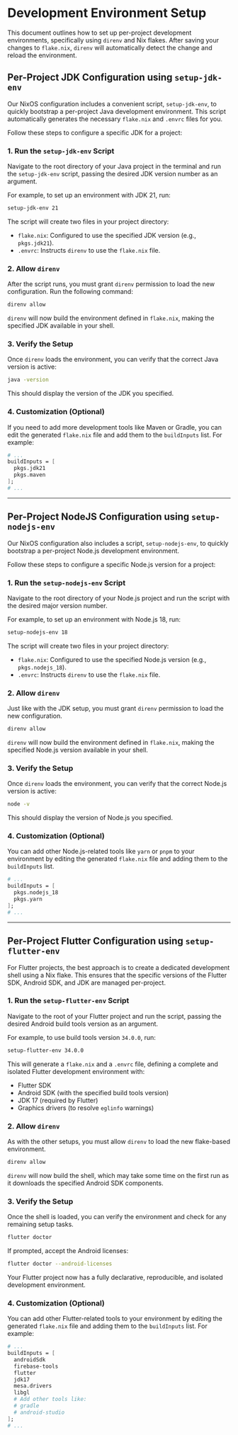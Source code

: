 # Development Environment Setup

This document outlines how to set up per-project development environments, specifically using `direnv` and Nix flakes.
After saving your changes to `flake.nix`, `direnv` will automatically detect the change and reload the environment.

## Per-Project JDK Configuration using `setup-jdk-env`

Our NixOS configuration includes a convenient script, `setup-jdk-env`, to quickly bootstrap a per-project Java development environment. This script automatically generates the necessary `flake.nix` and `.envrc` files for you.

Follow these steps to configure a specific JDK for a project:

### 1. Run the `setup-jdk-env` Script

Navigate to the root directory of your Java project in the terminal and run the `setup-jdk-env` script, passing the desired JDK version number as an argument.

For example, to set up an environment with JDK 21, run:

```sh
setup-jdk-env 21
```

The script will create two files in your project directory:
- `flake.nix`: Configured to use the specified JDK version (e.g., `pkgs.jdk21`).
- `.envrc`: Instructs `direnv` to use the `flake.nix` file.

### 2. Allow `direnv`

After the script runs, you must grant `direnv` permission to load the new configuration. Run the following command:

```sh
direnv allow
```

`direnv` will now build the environment defined in `flake.nix`, making the specified JDK available in your shell.

### 3. Verify the Setup

Once `direnv` loads the environment, you can verify that the correct Java version is active:

```sh
java -version
```

This should display the version of the JDK you specified.

### 4. Customization (Optional)

If you need to add more development tools like Maven or Gradle, you can edit the generated `flake.nix` file and add them to the `buildInputs` list. For example:

```nix
# ...
buildInputs = [
  pkgs.jdk21
  pkgs.maven
];
# ...
```

---

## Per-Project NodeJS Configuration using `setup-nodejs-env`

Our NixOS configuration also includes a script, `setup-nodejs-env`, to quickly bootstrap a per-project Node.js development environment.

Follow these steps to configure a specific Node.js version for a project:

### 1. Run the `setup-nodejs-env` Script

Navigate to the root directory of your Node.js project and run the script with the desired major version number.

For example, to set up an environment with Node.js 18, run:

```sh
setup-nodejs-env 18
```

The script will create two files in your project directory:
- `flake.nix`: Configured to use the specified Node.js version (e.g., `pkgs.nodejs_18`).
- `.envrc`: Instructs `direnv` to use the `flake.nix` file.

### 2. Allow `direnv`

Just like with the JDK setup, you must grant `direnv` permission to load the new configuration.

```sh
direnv allow
```

`direnv` will now build the environment defined in `flake.nix`, making the specified Node.js version available in your shell.

### 3. Verify the Setup

Once `direnv` loads the environment, you can verify that the correct Node.js version is active:

```sh
node -v
```

This should display the version of Node.js you specified.

### 4. Customization (Optional)

You can add other Node.js-related tools like `yarn` or `pnpm` to your environment by editing the generated `flake.nix` file and adding them to the `buildInputs` list.

```nix
# ...
buildInputs = [
  pkgs.nodejs_18
  pkgs.yarn
];
# ...
```

---

## Per-Project Flutter Configuration using `setup-flutter-env`

For Flutter projects, the best approach is to create a dedicated development shell using a Nix flake. This ensures that the specific versions of the Flutter SDK, Android SDK, and JDK are managed per-project.

### 1. Run the `setup-flutter-env` Script

Navigate to the root of your Flutter project and run the script, passing the desired Android build tools version as an argument.

For example, to use build tools version `34.0.0`, run:

```sh
setup-flutter-env 34.0.0
```

This will generate a `flake.nix` and a `.envrc` file, defining a complete and isolated Flutter development environment with:
- Flutter SDK
- Android SDK (with the specified build tools version)
- JDK 17 (required by Flutter)
- Graphics drivers (to resolve `eglinfo` warnings)

### 2. Allow `direnv`

As with the other setups, you must allow `direnv` to load the new flake-based environment.

```sh
direnv allow
```

`direnv` will now build the shell, which may take some time on the first run as it downloads the specified Android SDK components.

### 3. Verify the Setup

Once the shell is loaded, you can verify the environment and check for any remaining setup tasks.

```sh
flutter doctor
```

If prompted, accept the Android licenses:

```sh
flutter doctor --android-licenses
```

Your Flutter project now has a fully declarative, reproducible, and isolated development environment.

### 4. Customization (Optional)

You can add other Flutter-related tools to your environment by editing the generated `flake.nix` file and adding them to the `buildInputs` list. For example:

```nix
# ...
buildInputs = [
  androidSdk
  firebase-tools
  flutter
  jdk17
  mesa.drivers
  libgl
  # Add other tools like:
  # gradle
  # android-studio
];
# ...
```
